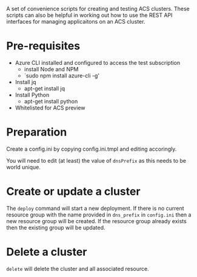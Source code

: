 A set of convenience scripts for creating and testing ACS
clusters. These scripts can also be helpful in working out how to use
the REST API interfaces for managing applicaitons on an ACS cluster.

# Pre-requisites

  * Azure CLI installed and configured to access the test subscription
    * install Node and NPM
    * `sudo npm install azure-cli -g'
  * Install jq
    * apt-get install jq
  * Install Python
    * apt-get install python
  * Whitelisted for ACS preview

# Preparation

Create a config.ini by copying config.ini.tmpl and editing accoringly.

You will need to edit (at least) the value of `dnsPrefix` as this needs
to be world unique.

# Create or update a cluster

The `deploy` command will start a new deployment. If there is no
current resource group with the name provided in `dns_prefix` in
`config.ini` then a new resource group will be created. If the
resource group already exists then the existing group will be updated.

# Delete a cluster

`delete` will delete the cluster and all associated resource.